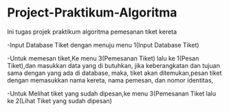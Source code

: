 # Project-Praktikum-Algoritma
Ini tugas projek praktikum algoritma pemesanan tiket kereta

-Input Database Tiket dengan menuju menu 1(Input Database Tiket)

-Untuk memesan tiket,Ke menu 3(Pemesanan Tiket) lalu ke 1(Pesan Tiket),dan masukkan data yang di butuhkan, jika keberangkatan dan tujuan sama dengan yang ada di database, maka, tiket akan ditemukan,pesan tiket dengan memasukkan nama kereta, nama pemesan, dan nomor identitas,

-Untuk Melihat tiket yang sudah dipesan,ke menu 3(Pemesanan Tiket lalu ke 2(Lihat Tiket yang sudah dipesan)


